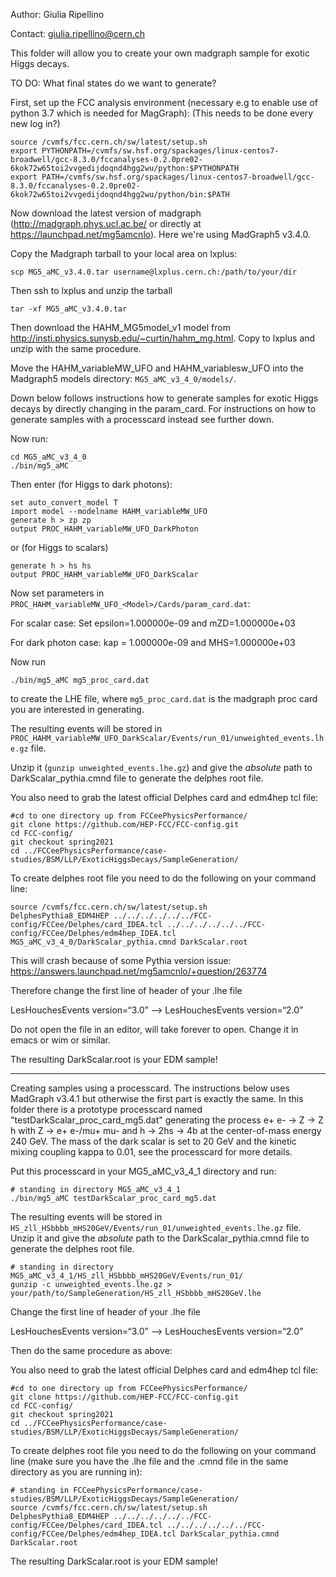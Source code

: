 Author: Giulia Ripellino

Contact: giulia.ripellino@cern.ch

This folder will allow you to create your own madgraph sample for exotic Higgs decays.

TO DO: What final states do we want to generate?

First, set up the FCC analysis environment (necessary e.g to enable use of python 3.7 which is needed for MagGraph):
(This needs to be done every new log in?)
```
source /cvmfs/fcc.cern.ch/sw/latest/setup.sh
export PYTHONPATH=/cvmfs/sw.hsf.org/spackages/linux-centos7-broadwell/gcc-8.3.0/fccanalyses-0.2.0pre02-6kok72w65toi2vvgedijdoqnd4hgg2wu/python:$PYTHONPATH
export PATH=/cvmfs/sw.hsf.org/spackages/linux-centos7-broadwell/gcc-8.3.0/fccanalyses-0.2.0pre02-6kok72w65toi2vvgedijdoqnd4hgg2wu/python/bin:$PATH
```

Now download the latest version of madgraph (http://madgraph.phys.ucl.ac.be/ or directly at https://launchpad.net/mg5amcnlo). Here we're using MadGraph5 v3.4.0. 

Copy the Madgraph tarball to your local area on lxplus:

```
scp MG5_aMC_v3.4.0.tar username@lxplus.cern.ch:/path/to/your/dir
```

Then ssh to lxplus and unzip the tarball 
```
tar -xf MG5_aMC_v3.4.0.tar
```

Then download the HAHM_MG5model_v1 model from http://insti.physics.sunysb.edu/~curtin/hahm_mg.html. Copy to lxplus and unzip with the same procedure.

Move the HAHM_variableMW_UFO and HAHM_variablesw_UFO into the Madgraph5 models directory: `MG5_aMC_v3_4_0/models/`.

Down below follows instructions how to generate samples for exotic Higgs decays by directly changing in the param_card. For instructions on how to generate samples with a processcard instead see further down.

Now run:
```
cd MG5_aMC_v3_4_0
./bin/mg5_aMC
```

Then enter (for Higgs to dark photons):
```
set auto_convert_model T
import model --modelname HAHM_variableMW_UFO
generate h > zp zp 
output PROC_HAHM_variableMW_UFO_DarkPhoton
```

or (for Higgs to scalars)
```
generate h > hs hs 
output PROC_HAHM_variableMW_UFO_DarkScalar
```

Now set parameters in `PROC_HAHM_variableMW_UFO_<Model>/Cards/param_card.dat`:

For scalar case: Set epsilon=1.000000e-09 and mZD=1.000000e+03

For dark photon case: kap = 1.000000e-09 and MHS=1.000000e+03 

Now run
```
./bin/mg5_aMC mg5_proc_card.dat
```
to create the LHE file, where `mg5_proc_card.dat` is the madgraph proc card you are interested in generating.


The resulting events will be stored in `PROC_HAHM_variableMW_UFO_DarkScalar/Events/run_01/unweighted_events.lhe.gz` file.

Unzip it (`gunzip unweighted_events.lhe.gz`) and give the *absolute* path to DarkScalar_pythia.cmnd file to generate the delphes root file.


You also need to grab the latest official Delphes card and edm4hep tcl file:
```
#cd to one directory up from FCCeePhysicsPerformance/
git clone https://github.com/HEP-FCC/FCC-config.git
cd FCC-config/
git checkout spring2021
cd ../FCCeePhysicsPerformance/case-studies/BSM/LLP/ExoticHiggsDecays/SampleGeneration/
```

To create delphes root file you need to do the following on your command line:

```
source /cvmfs/fcc.cern.ch/sw/latest/setup.sh
DelphesPythia8_EDM4HEP ../../../../../../FCC-config/FCCee/Delphes/card_IDEA.tcl ../../../../../../FCC-config/FCCee/Delphes/edm4hep_IDEA.tcl MG5_aMC_v3_4_0/DarkScalar_pythia.cmnd DarkScalar.root
```

This will crash because of some Pythia version issue: https://answers.launchpad.net/mg5amcnlo/+question/263774

Therefore change the first line of header of your .lhe file

LesHouchesEvents version=“3.0” —> LesHouchesEvents version=“2.0”

Do not open the file in an editor, will take forever to open. Change it in emacs or wim or similar.

The resulting DarkScalar.root is your EDM sample!

--------
Creating samples using a processcard. The instructions below uses MadGraph v3.4.1 but otherwise the first part is exactly the same.
In this folder there is a prototype processcard named "testDarkScalar_proc_card_mg5.dat" generating the process e+ e- -> Z -> Z h with Z -> e+ e-/mu+ mu- and h -> 2hs -> 4b at the center-of-mass energy 240 GeV.
The mass of the dark scalar is set to 20 GeV and the kinetic mixing coupling kappa to 0.01, see the processcard for more details.

Put this processcard in your MG5_aMC_v3_4_1 directory and run:

```
# standing in directory MG5_aMC_v3_4_1
./bin/mg5_aMC testDarkScalar_proc_card_mg5.dat
```

The resulting events will be stored in `HS_zll_HSbbbb_mHS20GeV/Events/run_01/unweighted_events.lhe.gz` file.
Unzip it and give the *absolute* path to the DarkScalar_pythia.cmnd file to generate the delphes root file.

```
# standing in directory MG5_aMC_v3_4_1/HS_zll_HSbbbb_mHS20GeV/Events/run_01/
gunzip -c unweighted_events.lhe.gz > your/path/to/SampleGeneration/HS_zll_HSbbbb_mHS20GeV.lhe
```

Change the first line of header of your .lhe file

LesHouchesEvents version=“3.0” —> LesHouchesEvents version=“2.0”

Then do the same procedure as above:

You also need to grab the latest official Delphes card and edm4hep tcl file:
```
#cd to one directory up from FCCeePhysicsPerformance/
git clone https://github.com/HEP-FCC/FCC-config.git
cd FCC-config/
git checkout spring2021
cd ../FCCeePhysicsPerformance/case-studies/BSM/LLP/ExoticHiggsDecays/SampleGeneration/
```

To create delphes root file you need to do the following on your command line (make sure you have the .lhe file and the .cmnd file in the same directory as you are running in):

```
# standing in FCCeePhysicsPerformance/case-studies/BSM/LLP/ExoticHiggsDecays/SampleGeneration/
source /cvmfs/fcc.cern.ch/sw/latest/setup.sh
DelphesPythia8_EDM4HEP ../../../../../../FCC-config/FCCee/Delphes/card_IDEA.tcl ../../../../../../FCC-config/FCCee/Delphes/edm4hep_IDEA.tcl DarkScalar_pythia.cmnd DarkScalar.root
```

The resulting DarkScalar.root is your EDM sample!



